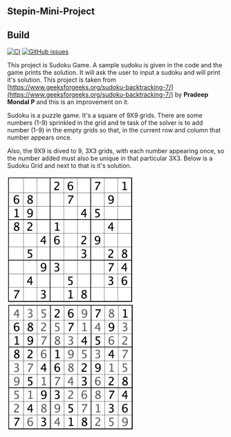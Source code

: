 ## Stepin-Mini-Project

## Build

[![CI](https://github.com/Roopesh16/Stepin-Mini-Project/actions/workflows/cppcheck.yml/badge.svg)](https://github.com/Roopesh16/Stepin-Mini-Project/actions/workflows/cppcheck.yml) [![GitHub issues](https://img.shields.io/github/issues/Roopesh16/Stepin-Mini-Project?style=plastic)](https://github.com/Roopesh16/Stepin-Mini-Project/issues) 


This project is Sudoku Game. A sample sudoku is given in the code and the game prints the solution. It will ask the user to input a sudoku and will print it's solution. This project is taken from [https://www.geeksforgeeks.org/sudoku-backtracking-7/](https://www.geeksforgeeks.org/sudoku-backtracking-7/) by **Pradeep Mondal P** and this is an improvement on it.

Sudoku is a puzzle game. It's a square of 9X9 grids. There are some numbers (1-9) sprinkled in the grid and te task of the solver is to add number (1-9) in the empty grids so that, in the current row and column that number appears once. 

Also, the 9X9 is dived to 9, 3X3 grids, with each number appearing once, so the number added must also be unique in that particular 3X3. Below is a Sudoku Grid and next to that is it's solution.

![Example](https://github.com/Roopesh16/Stepin-Mini-Project/blob/main/7_Others/ex.png)
![!Solution](https://github.com/Roopesh16/Stepin-Mini-Project/blob/main/7_Others/sol.png)


